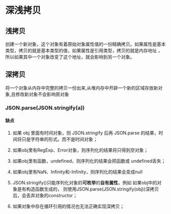 # 深浅拷贝

## 浅拷贝

创建一个新对象，这个对象有着原始对象属性值的一份精确拷贝。如果属性是基本类型，拷贝的就是基本类型的值，如果属性是引用类型，拷贝的就是内存地址 ，所以如果其中一个对象改变了这个地址，就会影响到另一个对象。

## 深拷贝

将一个对象从内存中完整的拷贝一份出来,从堆内存中开辟一个新的区域存放新对象,且修改新对象不会影响原对象

### JSON.parse(JSON.stringify(a))

#### 缺点

1. 如果 obj 里面有时间对象，则 JSON.stringify 后再 JSON.parse 的结果，时间将只是字符串的形式。而不是时间对象；

2. 如果obj里有RegExp、Error对象，则序列化的结果将只得到空对象；

3. 如果obj里有函数，undefined，则序列化的结果会把函数或 undefined丢失；

4. 如果obj里有NaN、Infinity和-Infinity，则序列化的结果会变成null

5. JSON.stringify()只能序列化对象的**可枚举**的**自有属性**，例如 如果obj中的对象是有构造函数生成的， 则使用JSON.parse(JSON.stringify(obj))深拷贝后，会丢弃对象的constructor；

6. 如果对象中存在循环引用的情况也无法正确实现深拷贝；
